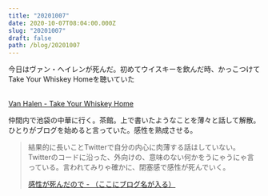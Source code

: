 ```yaml
---
title: "20201007"
date: 2020-10-07T08:04:00.000Z
slug: "20201007"
draft: false
path: /blog/20201007
---
```



今日はヴァン・ヘイレンが死んだ。初めてウイスキーを飲んだ時、かっこつけてTake Your Whiskey Homeを聴いていた

\
[Van Halen - Take Your Whiskey Home](https://youtube.com/watch?v=RlYO-lVrSCg)





仲間内で池袋の中華に行く。茶館。上で書いたようなことを薄々と話して解散。ひとりがブログを始めると言っていた。感性を熟成させる。

> 結果的に長いことTwitterで自分の内心に肉薄する話はしていない。Twitterのコードに沿った、外向けの、意味のない何かをうにゃうにゃ言っている。言われてみりゃ確かに、閉塞感で感性が死んでいく。
>
> [感性が死んだので - （ここにブログ名が入る）](https://namas-19.hatenablog.com/entry/2020/10/08/011336)